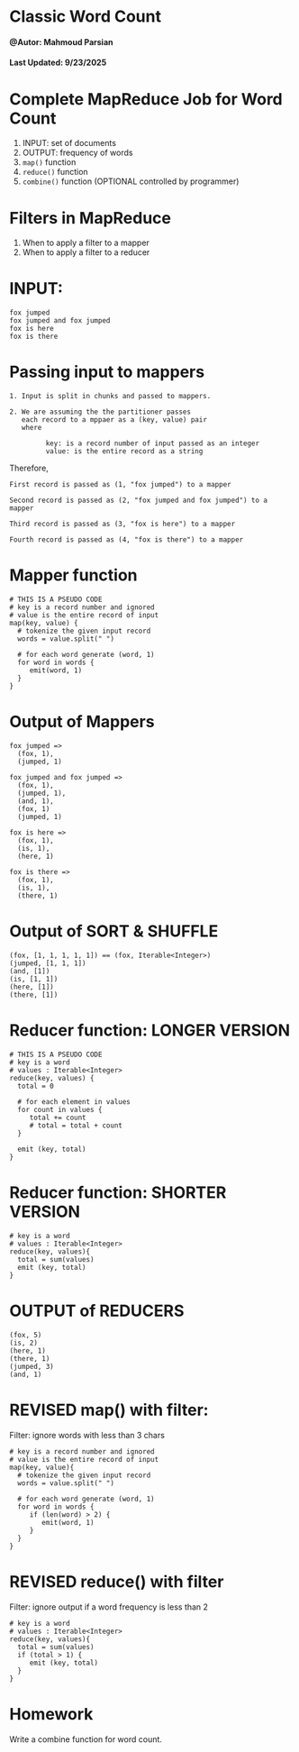 # Classic Word Count

#### @Autor: Mahmoud Parsian
#### Last Updated: 9/23/2025

# Complete MapReduce Job for Word Count
   1. INPUT: set of documents
   2. OUTPUT: frequency of words
   3. `map()` function
   4. `reduce()` function
   5. `combine()` function (OPTIONAL controlled by programmer)  

# Filters in MapReduce
   1. When to apply a filter to a mapper
   2. When to apply a filter to a reducer


# INPUT:

	fox jumped
	fox jumped and fox jumped
	fox is here
	fox is there

# Passing input to mappers

	1. Input is split in chunks and passed to mappers.
	
	2. We are assuming the the partitioner passes
	   each record to a mppaer as a (key, value) pair
	   where
	   
	         key: is a record number of input passed as an integer
	         value: is the entire record as a string

Therefore,

	First record is passed as (1, "fox jumped") to a mapper
	
	Second record is passed as (2, "fox jumped and fox jumped") to a mapper
	
	Third record is passed as (3, "fox is here") to a mapper
	
	Fourth record is passed as (4, "fox is there") to a mapper
	

# Mapper function

~~~text
# THIS IS A PSEUDO CODE
# key is a record number and ignored
# value is the entire record of input
map(key, value) { 
  # tokenize the given input record
  words = value.split(" ")
  
  # for each word generate (word, 1)
  for word in words {
     emit(word, 1)
  }
}
~~~

# Output of Mappers

~~~text
fox jumped => 
  (fox, 1),  
  (jumped, 1)

fox jumped and fox jumped => 
  (fox, 1), 
  (jumped, 1), 
  (and, 1), 
  (fox, 1) 
  (jumped, 1)

fox is here => 
  (fox, 1), 
  (is, 1), 
  (here, 1)
  
fox is there => 
  (fox, 1), 
  (is, 1), 
  (there, 1)
~~~

# Output of SORT & SHUFFLE 

~~~text
(fox, [1, 1, 1, 1, 1]) == (fox, Iterable<Integer>)
(jumped, [1, 1, 1])
(and, [1])
(is, [1, 1])
(here, [1])
(there, [1])
~~~


# Reducer function: LONGER VERSION

~~~text
# THIS IS A PSEUDO CODE
# key is a word
# values : Iterable<Integer>
reduce(key, values) { 
  total = 0
  
  # for each element in values
  for count in values {
     total += count
     # total = total + count
  }
  
  emit (key, total)
}
~~~

# Reducer function: SHORTER VERSION

~~~text
# key is a word
# values : Iterable<Integer>
reduce(key, values){ 
  total = sum(values)
  emit (key, total)
}
~~~


# OUTPUT of REDUCERS

~~~text
(fox, 5)
(is, 2)
(here, 1)
(there, 1)
(jumped, 3)
(and, 1)
~~~


# REVISED map() with filter: 

Filter: ignore words with less than 3 chars


~~~text
# key is a record number and ignored
# value is the entire record of input
map(key, value){ 
  # tokenize the given input record
  words = value.split(" ")
  
  # for each word generate (word, 1)
  for word in words {
     if (len(word) > 2) {
        emit(word, 1)
     }
  }
}
~~~


# REVISED reduce() with filter

Filter: ignore output if a word frequency is less than 2


~~~text
# key is a word
# values : Iterable<Integer>
reduce(key, values){ 
  total = sum(values)
  if (total > 1) {
     emit (key, total)
  }
}
~~~

# Homework

Write a combine function for word count.

